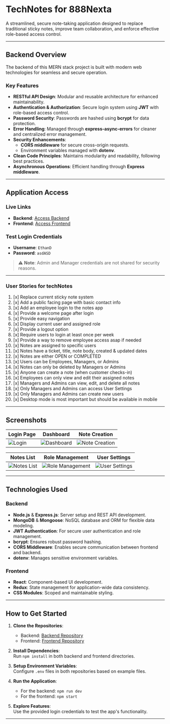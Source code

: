 # **TechNotes for 888Nexta**  

A streamlined, secure note-taking application designed to replace traditional sticky notes, improve team collaboration, and enforce effective role-based access control.  

---

## **Backend Overview**  

The backend of this MERN stack project is built with modern web technologies for seamless and secure operation.  

### **Key Features**  
- **RESTful API Design**: Modular and reusable architecture for enhanced maintainability.  
- **Authentication & Authorization**: Secure login system using **JWT** with role-based access control.  
- **Password Security**: Passwords are hashed using **bcrypt** for data protection.  
- **Error Handling**: Managed through **express-async-errors** for cleaner and centralized error management.  
- **Security Enhancements**:  
  - **CORS middleware** for secure cross-origin requests.  
  - Environment variables managed with **dotenv**.  
- **Clean Code Principles**: Maintains modularity and readability, following best practices.  
- **Asynchronous Operations**: Efficient handling through **Express middleware**.  

---

## **Application Access**  

### **Live Links**  
- **Backend**: [Access Backend](https://technotesfor88nextabackend-production.up.railway.app)  
- **Frontend**: [Access Frontend](https://technotesfor88nextafrontend-production.up.railway.app)  

### **Test Login Credentials**  
- **Username**: `EthanD`  
- **Password**: `asdASD`  

> ⚠️ **Note**: Admin and Manager credentials are not shared for security reasons.  

---

### User Stories for techNotes
1. [x] Replace current sticky note system
2. [x] Add a public facing page with basic contact info 
3. [x] Add an employee login to the notes app
4. [x] Provide a welcome page after login
5. [x] Provide easy navigation
6. [x] Display current user and assigned role
7. [x] Provide a logout option
8. [x] Require users to login at least once per week
9. [x] Provide a way to remove employee access asap if needed
10. [x] Notes are assigned to specific users
11. [x] Notes have a ticket, title, note body, created & updated dates
12. [x] Notes are either OPEN or COMPLETED
13. [x] Users can be Employees, Managers, or Admins
14. [x] Notes can only be deleted by Managers or Admins
15. [x] Anyone can create a note (when customer checks-in)
16. [x] Employees can only view and edit their assigned notes 
17. [x] Managers and Admins can view, edit, and delete all notes 
18. [x] Only Managers and Admins can access User Settings
19. [x] Only Managers and Admins can create new users
20. [x] Desktop mode is most important but should be available in mobile

---

## **Screenshots**  

| **Login Page** | **Dashboard** | **Note Creation** |  
|----------------|--------------|-------------------|  
| ![Login](https://github.com/user-attachments/assets/bc82ad89-dd79-41de-a1fc-e7acc749e299) | ![Dashboard](https://github.com/user-attachments/assets/4d39a10d-37e7-4d27-82d7-dd5b9e79c009) | ![Note Creation](https://github.com/user-attachments/assets/841116ef-0c21-4027-ae4b-367eff26bcfd) |  

| **Notes List** | **Role Management** | **User Settings** |  
|----------------|---------------------|-------------------|  
| ![Notes List](https://github.com/user-attachments/assets/9fe61ac9-fca9-487b-a1c8-2f92ff0f3e92) | ![Role Management](https://github.com/user-attachments/assets/07decd88-2baf-4755-80a9-868453e5e759) | ![User Settings](https://github.com/user-attachments/assets/cfcbc042-b4e8-44dd-ad07-ec376e82ece5) |  

---

## **Technologies Used**  

### **Backend**  
- **Node.js** & **Express.js**: Server setup and REST API development.  
- **MongoDB** & **Mongoose**: NoSQL database and ORM for flexible data modeling.  
- **JWT Authentication**: For secure user authentication and role management.  
- **bcrypt**: Ensures robust password hashing.  
- **CORS Middleware**: Enables secure communication between frontend and backend.  
- **dotenv**: Manages sensitive environment variables.  

### **Frontend**  
- **React**: Component-based UI development.  
- **Redux**: State management for application-wide data consistency.  
- **CSS Modules**: Scoped and maintainable styling.  

---

## **How to Get Started**  

1. **Clone the Repositories**:  
   - Backend: [Backend Repository](https://github.com/sandarudivyantha/tech_notes_for_88nexta_backend)  
   - Frontend: [Frontend Repository](https://github.com/sandarudivyantha/tech_notes_for_88nexta_frontend)  

2. **Install Dependencies**:  
   Run `npm install` in both backend and frontend directories.  

3. **Setup Environment Variables**:  
   Configure `.env` files in both repositories based on example files.  

4. **Run the Application**:  
   - For the backend: `npm run dev`  
   - For the frontend: `npm start`  

5. **Explore Features**:  
   Use the provided login credentials to test the app's functionality.  

---
